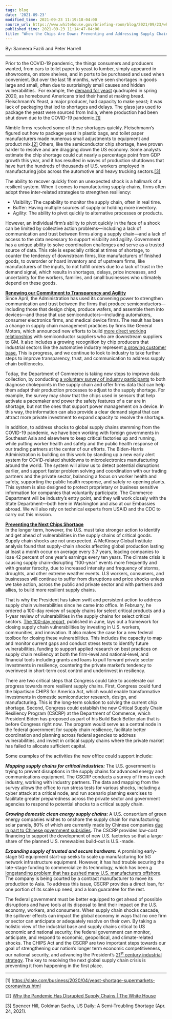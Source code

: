 ```yaml
---
tags: blog
date: '2021-09-23'
modified_time: 2021-09-23 11:19:18-04:00
source_url: https://www.whitehouse.gov/briefing-room/blog/2021/09/23/when-the-chips-are-down-preventing-and-addressing-supply-chain-disruptions/
published_time: 2021-09-23 11:14:47-04:00
title: "When the Chips Are Down: Preventing and Addressing Supply Chain\_Disruptions"
---
```

 
By: Sameera Fazili and Peter Harrell

------------------------------------------------------------------------

Prior to the COVID-19 pandemic, the things consumers and producers
wanted, from cars to toilet paper to yeast to lumber, simply appeared in
showrooms, on store shelves, and in ports to be purchased and used when
convenient. But over the last 18 months, we’ve seen shortages in goods
large and small, often due to surprisingly small causes and hidden
vulnerabilities.  For example, the [demand for
yeast](https://www.usatoday.com/story/money/food/2020/04/23/coronavirus-pantry-baking-yeast-shortage/3004274001/)
quadrupled in spring 2020, as homebound Americans tried their hand at
making bread. Fleischmann’s Yeast, a major producer, had capacity to
make yeast; it was lack of packaging that led to shortages and delays.
The glass jars used to package the yeast were sourced from India, where
production had been shut down due to the COVID-19 pandemic.[\[1\]](#1)

Nimble firms resolved some of these shortages quickly. Fleischmann’s
figured out how to package yeast in plastic bags, and toilet paper
manufacturers made numerous small adjustments to equipment and product
mix.[\[2\]](#2) Others, like the semiconductor chip shortage, have
proven harder to resolve and are dragging down the US economy. Some
analysts estimate the chip shortage could cut nearly a percentage point
from GDP growth this year, and it has resulted in waves of production
shutdowns that have hurt the hundreds of thousands of U.S. workers
employed in manufacturing jobs across the automotive and heavy trucking
sectors.[\[3\]](#3)

The ability to recover quickly from an unexpected shock is a hallmark of
a resilient system. When it comes to manufacturing supply chains, firms
often adopt three inter-related strategies to strengthen resiliency:

-   Visibility: The capability to monitor the supply chain, often in
    real time.
-   Buffer: Having multiple sources of supply or holding more inventory.
-   Agility: The ability to pivot quickly to alternative processes or
    products.

However, an individual firm’s ability to pivot quickly in the face of a
shock can be limited by collective action problems—including a lack of
communication and trust between firms along a supply chain—and a lack of
access to the data necessary to support visibility and agility.
Government has a unique ability to solve coordination challenges and
serve as a trusted source of data. This role is especially critical at
times of shortage, to counter the tendency of downstream firms, like
manufacturers of finished goods, to overorder or hoard inventory and of
upstream firms, like manufacturers of the inputs, to not fulfill orders
due to a lack of trust in the demand signal, which results in shortages,
delays, price increases, and uncertainty for the workers, families, and
small businesses who ultimately depend on these goods.  

****<u>Renewing our Commitment to Transparency and Agility</u>****  
Since April, the Administration has used its convening power to
strengthen communication and trust between the firms that produce
semiconductors—including those that design chips, produce wafers, and
assemble them into devices—and those that use semiconductors—including
automakers, consumer electronics firms, and medical device firms. The
result has been a change in supply chain management practices by firms
like General Motors, which announced new efforts to build [more direct
working
relationships](https://www.reuters.com/business/autos-transportation/barra-gm-will-make-substantial-shifts-supply-chain-over-chips-2021-09-17/)
with semiconductor suppliers who are downstream suppliers to GM. It also
includes a growing recognition by chip producers that industrial sectors
like the automotive industry represent [a growing customer
base.](https://www.reuters.com/business/autos-transportation/intel-says-it-will-reserve-ireland-chip-factory-capacity-automakers-2021-09-07/)
This is progress, and we continue to look to industry to take further
steps to improve transparency, trust, and communication to address
supply chain bottlenecks.  

Today, the Department of Commerce is taking new steps to improve data
collection, by conducting [a voluntary survey of industry
participants](https://www.federalregister.gov/public-inspection/2021-20348/risks-in-the-semiconductor-supply-chain)
to both diagnose chokepoints in the supply chain and offer firms data
that can help them adapt their production processes to adjust to the
supply shortage. For example, the survey may show that the chips used in
sensors that help activate a pacemaker and power the safety features of
a car are in shortage, but not the ones that support power management on
a device. In this way, the information can also provide a clear demand
signal that can attract more private investment to expand capacity to
resolve the shortage.  

In addition, to address shocks to global supply chains stemming from the
COVID-19 pandemic, we have been working with foreign governments in
Southeast Asia and elsewhere to keep critical factories up and running,
while putting worker health and safety and the public health response of
our trading partners at the center of our efforts. The Biden-Harris
Administration is building on this work by standing up a new early alert
system for COVID-related shutdowns to microelectronics manufacturing
around the world. The system will allow us to detect potential
disruptions earlier, and support faster problem solving and coordination
with our trading partners and the private sector, balancing a focus on
worker health and safety, supporting the public health response, and
safely re-opening plants. This system is also designed to protect
proprietary or business sensitive information for companies that
voluntarily participate. The Commerce Department will be industry’s
entry point, and they will work closely with the State Department—both
here in Washington and also at our Embassies abroad. We will also rely
on technical experts from USAID and the CDC to carry out this mission.

**<u>Preventing the Next Chips Shortage</u>**  
In the longer term, however, the U.S. must take stronger action to
identify and get ahead of vulnerabilities in the supply chains of
critical goods. Supply chain shocks are not unexpected. A McKinsey
Global Institute analysis found that supply-chain shocks affecting
global production lasting at least a month occur on average every 3.7
years, leading companies to lose 42 percent of one year’s earnings every
ten years. The climate crisis is causing supply chain-disrupting
“100-year” events more frequently and with greater ferocity, due to
increased intensity and frequency of storms, droughts, and other extreme
weather events. U.S workers, consumers, and businesses will continue to
suffer from disruptions and price shocks unless we take action, across
the public and private sector and with partners and allies, to build
more resilient supply chains.  

That is why the President has taken swift and persistent action to
address supply chain vulnerabilities since he came into office. In
February, he ordered a 100-day review of supply chains for select
critical products and a 1-year review of vulnerabilities in the supply
chains for select critical sectors. [The 100-day
report](https://www.whitehouse.gov/wp-content/uploads/2021/06/100-day-supply-chain-review-report.pdf),
published in June, lays out a framework for closing supply chain
vulnerabilities by investing in U.S. workers, communities, and
innovation. It also makes the case for a new federal toolbox for closing
these vulnerabilities. This includes the capacity to map and monitor
current gaps and conduct stress tests to identify future
vulnerabilities, funding to support applied research on best practices
on supply chain resiliency at both the firm-level and national-level,
and financial tools including grants and loans to pull forward private
sector investments in resiliency, countering the private market’s
tendency to overinvest in short-term cost control and underinvest in
resiliency.  

There are two critical steps that Congress could take to accelerate our
progress towards more resilient supply chains. First, Congress could
fund the bipartisan CHIPS for America Act, which would enable
transformative investments in domestic semiconductor research, design,
and manufacturing. This is the long-term solution to solving the current
chip shortage. Second, Congress could establish the new Critical Supply
Chain Resiliency Program (CSCRP) at the Department of Commerce, which
President Biden has proposed as part of his Build Back Better plan that
is before Congress right now. The program would serve as a central node
in the federal government for supply chain resilience, facilitate better
coordination and planning across federal agencies to address
vulnerabilities, and invest in critical supply chains where the private
market has failed to allocate sufficient capital.  

Some examples of the activities the new office could support include:

***Mapping supply chains for critical industries:*** The U.S. government
is trying to prevent disruptions in the supply chains for advanced
energy and communications equipment. The CSCRP conducts a survey of
firms in each industry, working with industry partners. The data and
mapping from the survey allows the office to run stress tests for
various shocks, including a cyber attack at a critical node, and run
scenario planning exercises to facilitate greater preparedness across
the private sector and government agencies to respond to potential
shocks to a critical supply chain.

***Growing domestic clean energy supply chains:*** A U.S. consortium of
green energy companies wishes to onshore the supply chain for
manufacturing solar panels, 80% of which are currently made by Chinese
companies [due in part to Chinese government
subsidies](https://www.washingtonpost.com/technology/2021/09/08/solar-panels-made-usa/).
The CSCRP provides low-cost financing to support the development of new
U.S. factories so that a larger share of the planned U.S. renewables
build-out is U.S.-made.

***Expanding supply of trusted and secure hardware:*** A promising
early-stage 5G equipment start-up seeks to scale up manufacturing for 5G
network infrastructure equipment. However, it has had trouble securing
the late-stage funding to commercialize its technology, which has been
[a longstanding problem that has pushed many U.S. manufacturers
offshore](https://americanaffairsjournal.org/2019/05/financing-advanced-manufacturing-why-vcs-arent-the-answer/).
The company is being courted by a contract manufacturer to move its
production to Asia. To address this issue, CSCRP provides a direct loan,
for one portion of its scale up need, and a loan guarantee for the rest.

The federal government must be better equipped to get ahead of possible
disruptions and have tools at its disposal to limit their impact on the
U.S. economy, workers, and consumers. When supply chain shocks cascade,
the spillover effects can impact the global economy in ways that no one
firm or sector can anticipate or adequately resolve on their own. By
taking a holistic view of the industrial base and supply chains critical
to US economic and national security, the federal government can
monitor, anticipate, and respond to economic, geopolitical, and
climate-related shocks. The CHIPS Act and the CSCRP are two important
steps towards our goal of strengthening our nation’s longer term
economic competitiveness, our national security, and advancing the
President’s [21<sup>st</sup> century industrial
strategy](https://www.atlanticcouncil.org/commentary/transcript/brian-deese-on-bidens-vision-for-a-twenty-first-century-american-industrial-strategy/).
The key to resolving the next global supply chain crisis is preventing
it from happening in the first place.

------------------------------------------------------------------------

\[1\]
https://slate.com/business/2020/04/yeast-shortage-supermarkets-coronavirus.html

\[2\] [Why the Pandemic Has Disrupted Supply Chains | The White
House](https://www.whitehouse.gov/cea/blog/2021/06/17/why-the-pandemic-has-disrupted-supply-chains/)

\[3\] Spencer Hill, Goldman Sachs, US Daily: A Semi-Troubling Shortage
(Apr. 24, 2021).

